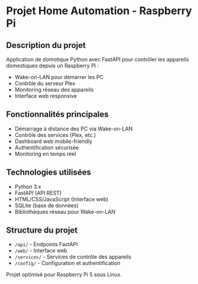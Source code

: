 <!-- Instructions Copilot pour le projet Home Automation -->

# Projet Home Automation - Raspberry Pi

## Description du projet
Application de domotique Python avec FastAPI pour contrôler les appareils domestiques depuis un Raspberry Pi :
- Wake-on-LAN pour démarrer les PC
- Contrôle du serveur Plex
- Monitoring réseau des appareils
- Interface web responsive

## Fonctionnalités principales
- Démarrage à distance des PC via Wake-on-LAN
- Contrôle des services (Plex, etc.)
- Dashboard web mobile-friendly
- Authentification sécurisée
- Monitoring en temps réel

## Technologies utilisées
- Python 3.x
- FastAPI (API REST)
- HTML/CSS/JavaScript (Interface web)
- SQLite (base de données)
- Bibliothèques réseau pour Wake-on-LAN

## Structure du projet
- `/api/` - Endpoints FastAPI
- `/web/` - Interface web
- `/services/` - Services de contrôle des appareils
- `/config/` - Configuration et authentification

Projet optimisé pour Raspberry Pi 5 sous Linux.